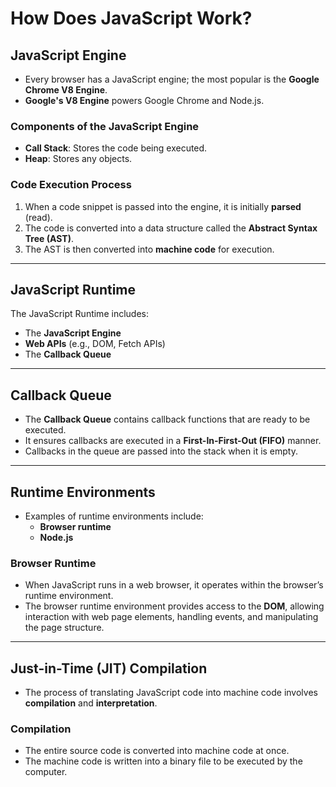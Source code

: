 # How Does JavaScript Work?

## JavaScript Engine
- Every browser has a JavaScript engine; the most popular is the **Google Chrome V8 Engine**.
- **Google's V8 Engine** powers Google Chrome and Node.js.

### Components of the JavaScript Engine
- **Call Stack**: Stores the code being executed.
- **Heap**: Stores any objects.

### Code Execution Process
1. When a code snippet is passed into the engine, it is initially **parsed** (read).
2. The code is converted into a data structure called the **Abstract Syntax Tree (AST)**.
3. The AST is then converted into **machine code** for execution.

---

## JavaScript Runtime
The JavaScript Runtime includes:
- The **JavaScript Engine**
- **Web APIs** (e.g., DOM, Fetch APIs)
- The **Callback Queue**

---

## Callback Queue
- The **Callback Queue** contains callback functions that are ready to be executed.
- It ensures callbacks are executed in a **First-In-First-Out (FIFO)** manner.
- Callbacks in the queue are passed into the stack when it is empty.

---

## Runtime Environments
- Examples of runtime environments include:
  - **Browser runtime**
  - **Node.js**

### Browser Runtime
- When JavaScript runs in a web browser, it operates within the browser’s runtime environment.
- The browser runtime environment provides access to the **DOM**, allowing interaction with web page elements, handling events, and manipulating the page structure.

---

## Just-in-Time (JIT) Compilation
- The process of translating JavaScript code into machine code involves **compilation** and **interpretation**.

### Compilation
- The entire source code is converted into machine code at once.
- The machine code is written into a binary file to be executed by the computer.
